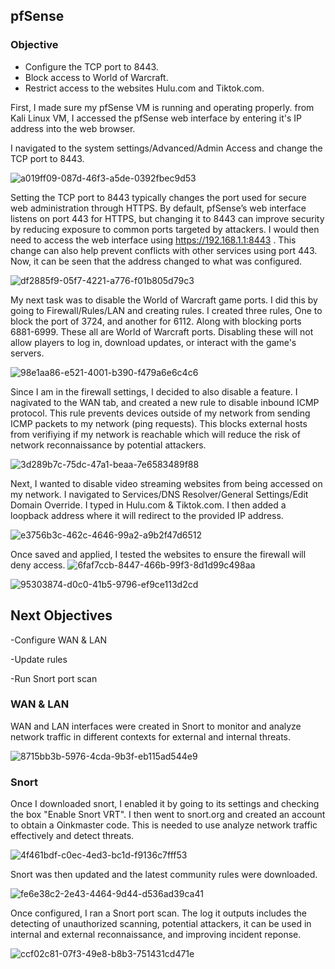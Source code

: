 ## pfSense 
### Objective
- Configure the TCP port to 8443.
- Block access to World of Warcraft.
- Restrict access to the websites Hulu.com and Tiktok.com.
 


First, I made sure my pfSense VM is running and operating properly. from Kali Linux VM, I accessed the pfSense web interface by entering it's IP address into the web browser.

I navigated to the system settings/Advanced/Admin Access and change the TCP port to 8443.

![a019ff09-087d-46f3-a5de-0392fbec9d53](https://github.com/user-attachments/assets/f7db0af5-f0d8-470d-afc2-d90c435a1b28)

Setting the TCP port to 8443 typically changes the port used for secure web administration through HTTPS. By default, pfSense’s web interface listens on port 443 for HTTPS, but changing it to 8443 can improve security by reducing exposure to common ports targeted by attackers. I would then need to access the web interface using  https://192.168.1.1:8443 . This change can also help prevent conflicts with other services using port 443. Now, it can be seen that the address changed to what was configured.

![df2885f9-05f7-4221-a776-f01b805d79c3](https://github.com/user-attachments/assets/091ab834-3593-4673-a991-7dd511061e0e)

My next task was to disable the World of Warcraft game ports. I did this by going to Firewall/Rules/LAN and creating rules. I created three rules, One to block the port of 3724, and another for 6112. Along with blocking ports 6881-6999. These all are World of Warcraft ports. Disabling these will not allow players to log in, download updates, or interact with the game's servers. 

![98e1aa86-e521-4001-b390-f479a6e6c4c6](https://github.com/user-attachments/assets/4789cbff-0e8b-46db-9a17-7d507d68d145)

Since I am in the firewall settings, I decided to also disable a feature. I nagivated to the WAN tab, and created a new rule to disable inbound ICMP protocol. This rule prevents devices outside of my network from sending ICMP packets to my network (ping requests). This blocks external hosts from verifiying if my network is reachable which will reduce the risk of network reconnaissance by potential attackers. 

![3d289b7c-75dc-47a1-beaa-7e6583489f88](https://github.com/user-attachments/assets/24be7bcf-896b-4d64-8670-b1f749b34c92)

Next, I wanted to disable video streaming websites from being accessed on my network. I navigated to Services/DNS Resolver/General Settings/Edit Domain Override. I typed in Hulu.com & Tiktok.com. I then added a loopback address where it will redirect to the provided IP address. 

![e3756b3c-462c-4646-99a2-a9b2f47d6512](https://github.com/user-attachments/assets/139ff6ff-0adf-41b6-bb6a-0e61c9f493e5)

Once saved and applied, I tested the websites to ensure the firewall will deny access. 
![6faf7ccb-8447-466b-99f3-8d1d99c498aa](https://github.com/user-attachments/assets/b9c7a4fa-2194-46e3-ae5c-8050d12425cf)

![95303874-d0c0-41b5-9796-ef9ce113d2cd](https://github.com/user-attachments/assets/3d12bd48-f6a7-4590-849e-eb13f11354d2)

## Next Objectives

-Configure WAN & LAN 

-Update rules

-Run Snort port scan



### WAN & LAN
WAN and LAN interfaces were created in Snort to monitor and analyze network traffic in different contexts for external and internal threats.

![8715bb3b-5976-4cda-9b3f-eb115ad544e9](https://github.com/user-attachments/assets/16c88cce-4d56-4c8a-af3a-c559bf1e908a)

### Snort
Once I downloaded snort, I enabled it by going to its settings and checking the box "Enable Snort VRT". I then went to snort.org and created an account to obtain a Oinkmaster code. This is needed to use analyze network traffic effectively and detect threats.

![4f461bdf-c0ec-4ed3-bc1d-f9136c7fff53](https://github.com/user-attachments/assets/e2f7c84d-60ec-48c6-b35b-375712c25863)

Snort was then updated and the latest community rules were downloaded.

![fe6e38c2-2e43-4464-9d44-d536ad39ca41](https://github.com/user-attachments/assets/25248054-28d1-40e5-bda4-a893905e9bfb)

Once configured, I ran a Snort port scan. The log it outputs includes the detecting of unauthorized scanning, potential attackers, it can be used in internal and external reconnaissance, and improving incident reponse.

![ccf02c81-07f3-49e8-b8b3-751431cd471e](https://github.com/user-attachments/assets/047bec2b-9448-481a-9580-d4cb46e05d2a)

